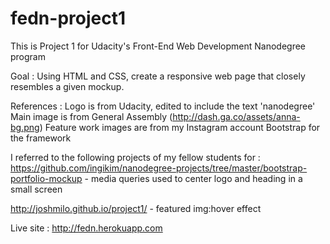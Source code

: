 fedn-project1
=============

This is Project 1 for Udacity's Front-End Web Development Nanodegree program 

Goal : Using HTML and CSS, create a responsive web page that closely resembles a given mockup.

References :
Logo is from Udacity, edited to include the text 'nanodegree'
Main image is from General Assembly (http://dash.ga.co/assets/anna-bg.png)
Feature work images are from my Instagram account
Bootstrap for the framework

I referred to the following projects of my fellow students for :
https://github.com/ingikim/nanodegree-projects/tree/master/bootstrap-portfolio-mockup - media queries used to center logo and heading in a small screen

http://joshmilo.github.io/project1/ - featured img:hover effect

Live site : http://fedn.herokuapp.com


